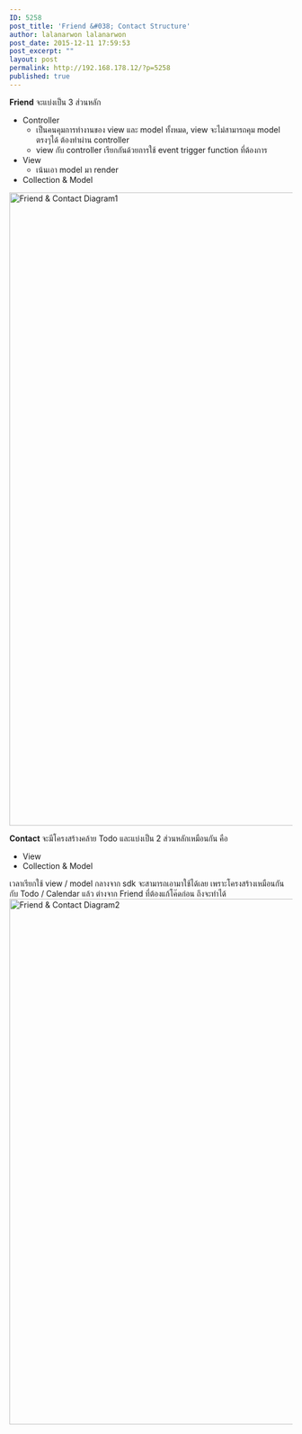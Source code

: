 ```yaml
---
ID: 5258
post_title: 'Friend &#038; Contact Structure'
author: lalanarwon lalanarwon
post_date: 2015-12-11 17:59:53
post_excerpt: ""
layout: post
permalink: http://192.168.178.12/?p=5258
published: true
---
```

<strong>Friend</strong> จะแบ่งเป็น 3 ส่วนหลัก
<ul>
	<li>Controller
<ul>
	<li>เป็นคนคุมการทำงานของ view และ model ทั้งหมด, view จะไม่สามารถคุม model ตรงๆได้ ต้องทำผ่าน controller</li>
	<li>view กับ controller เรียกกันด้วยการใช้ event trigger function ที่ต้องการ</li>
</ul>
</li>
	<li>View
<ul>
	<li>เน้นเอา model มา render</li>
</ul>
</li>
	<li>Collection &amp; Model</li>
</ul>
<img class="alignnone size-full wp-image-5259" src="http://192.168.178.12/wp-content/uploads/2015/12/Friend-Contact-Diagram1.png" alt="Friend &amp; Contact Diagram1" width="821" height="1124" />

<strong>Contact </strong>จะมีโครงสร้างคล้าย Todo และแบ่งเป็น 2 ส่วนหลักเหมือนกัน คือ
<ul>
	<li>View</li>
	<li>Collection &amp; Model</li>
</ul>
เวลาเรียกใช้ view / model กลางจาก sdk จะสามารถเอามาใช้ได้เลย เพราะโครงสร้างเหมือนกันกับ Todo / Calendar แล้ว ต่างจาก Friend ที่ต้องแก้โค๊ดก่อน ถึงจะทำได้

<img class="alignnone size-full wp-image-5260" src="http://192.168.178.12/wp-content/uploads/2015/12/Friend-Contact-Diagram2.png" alt="Friend &amp; Contact Diagram2" width="821" height="933" />